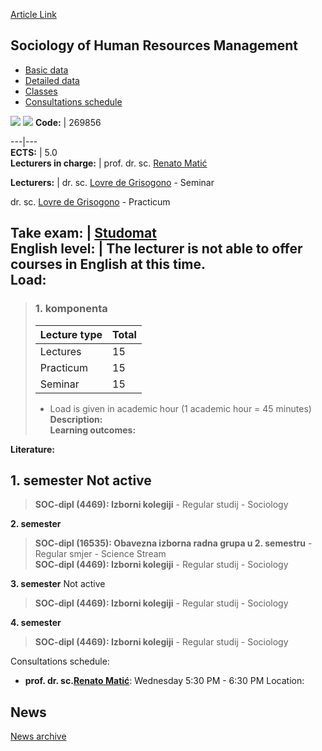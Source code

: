 [Article Link](https://www.fhs.hr/en/course/sohrm_a)

## Sociology of Human Resources Management
  * [Basic data](https://www.fhs.hr/en/course/sohrm_a#v1id-523837_803423_1_0 "Basic data")
  * [Detailed data](https://www.fhs.hr/en/course/sohrm_a#v1id-523837_803423_1_1 "Detailed data")
  * [Classes](https://www.fhs.hr/en/course/sohrm_a#v1id-523837_803423_1_2 "Classes")
  * [Consultations schedule](https://www.fhs.hr/en/course/sohrm_a#v1id-523837_803423_1_3 "Consultations schedule")


[![](https://www.fhs.hr/img/flags/gif/hr.gif)](https://www.fhs.hr/predmet/sulp_a) [![](https://www.fhs.hr/img/flags/gif/gb.gif)](https://www.fhs.hr/en/course/sohrm_a)
**Code:** |  269856  
  
---|---  
**ECTS:** |  5.0   
**Lecturers in charge:** |  prof. dr. sc. [Renato Matić](https://www.fhs.hr/staff/renato.matic)   
  
**Lecturers:** |  dr. sc. [Lovre de Grisogono](https://www.fhs.hr/djelatnik/lovre.de_grisogono) - Seminar  
  
dr. sc. [Lovre de Grisogono](https://www.fhs.hr/djelatnik/lovre.de_grisogono) - Practicum  
  
**Take exam:** |  [Studomat](http://www.isvu.hr/studomat)  
**English level:** |  The lecturer is not able to offer courses in English at this time.   
**Load:**  
---  
> ### 1. komponenta
> | Lecture type | Total  
> ---|---  
> Lectures | 15  
> Practicum | 15  
> Seminar | 15  
> * Load is given in academic hour (1 academic hour = 45 minutes)   
**Description:**  
> **Learning outcomes:**  

  
**Literature:**  

  
**1. semester** Not active  
---  
> **SOC-dipl (4469): Izborni kolegiji** - Regular studij - Sociology  
>   
  
**2. semester**  
> **SOC-dipl (16535): Obavezna izborna radna grupa u 2. semestru** - Regular smjer - Science Stream  
>  **SOC-dipl (4469): Izborni kolegiji** - Regular studij - Sociology  
>   
  
**3. semester** Not active  
> **SOC-dipl (4469): Izborni kolegiji** - Regular studij - Sociology  
>   
  
**4. semester**  
> **SOC-dipl (4469): Izborni kolegiji** - Regular studij - Sociology  
>   
Consultations schedule: 
  * **prof. dr. sc.[Renato Matić](https://www.fhs.hr/staff/renato.matic)**: 
Wednesday 5:30 PM - 6:30 PM
Location: 


## News
[News archive](https://www.fhs.hr/en/course/sohrm_a?@=21nbq#news_124710 "News archive")
